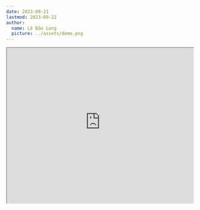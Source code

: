 ```yaml
---
date: 2023-09-21
lastmod: 2023-09-22
author:
  name: Lê Bảo Long
  picture: ../assets/demo.png
---
```

<iframe src="https://projectscanner.streamlit.app/Than-Shiva-va-Uma/?embed=true" style="height:420px;width:100%;"></iframe>